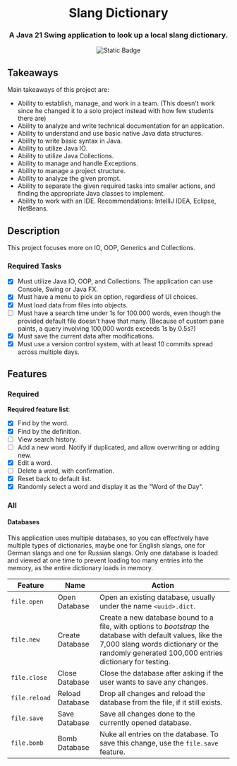 <div align="center">

# Slang Dictionary

### A Java 21 Swing application to look up a local slang dictionary.

![Static Badge](https://img.shields.io/badge/java-21-orange?logo=java)

</div>

## Takeaways

Main takeaways of this project are:

- Ability to establish, manage, and work in a team. (This doesn't work since he changed it to a solo project instead with how few students there are)
- Ability to analyze and write technical documentation for an application.
- Ability to understand and use basic native Java data structures.
- Ability to write basic syntax in Java.
- Ability to utilize Java IO.
- Ability to utilize Java Collections.
- Ability to manage and handle Exceptions.
- Ability to manage a project structure.
- Ability to analyze the given prompt.
- Ability to separate the given required tasks into smaller actions, and finding the appropriate Java classes to implement.
- Ability to work with an IDE. Recommendations: IntellIJ IDEA, Eclipse, NetBeans.

## Description

This project focuses more on IO, OOP, Generics and Collections.

### Required Tasks

- [x] Must utilize Java IO, OOP, and Collections. The application can use Console, Swing or Java FX.
- [x] Must have a menu to pick an option, regardless of UI choices.
- [x] Must load data from files into objects.
- [ ] Must have a search time under 1s for 100.000 words, even though the provided default file doesn't have that many. (Because of custom pane paints, a query involving 100,000 words exceeds 1s by 0.5s?)
- [x] Must save the current data after modifications.
- [x] Must use a version control system, with at least 10 commits spread across multiple days.

## Features

### Required

**Required feature list**:

- [x] Find by the word.
- [x] Find by the definition.
- [ ] View search history.
- [ ] Add a new word. Notify if duplicated, and allow overwriting or adding new.
- [x] Edit a word.
- [ ] Delete a word, with confirmation.
- [x] Reset back to default list.
- [x] Randomly select a word and display it as the "Word of the Day".

### All

#### Databases

This application uses multiple databases, so you can effectively have multiple types of dictionaries, maybe one for English slangs, one for German slangs and one for Russian slangs. Only one database is loaded and viewed at one time to prevent loading too many entries into the memory, as the entire dictionary loads in memory.

| Feature       | Name            | Action                                                                                                                                                                                                       |
|---------------|-----------------|--------------------------------------------------------------------------------------------------------------------------------------------------------------------------------------------------------------|
| `file.open`   | Open Database   | Open an existing database, usually under the name `<uuid>.dict`.                                                                                                                                             |
| `file.new`    | Create Database | Create a new database bound to a file, with options to _bootstrap_ the database with default values, like the 7,000 slang words dictionary or the randomly generated 100,000 entries dictionary for testing. |
| `file.close`  | Close Database  | Close the database after asking if the user wants to save any changes.                                                                                                                                       |
| `file.reload` | Reload Database | Drop all changes and reload the database from the file, if it still exists.                                                                                                                                  |
| `file.save`   | Save Database   | Save all changes done to the currently opened database.                                                                                                                                                      |
| `file.bomb`   | Bomb Database   | Nuke all entries on the database. To save this change, use the `file.save` feature.                                                                                                                          |
